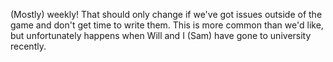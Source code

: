 (Mostly) weekly! That should only change if we've got issues outside of the game and don't get time to write them. This is more common than we'd like, but unfortunately happens when Will and I (Sam) have gone to university recently.